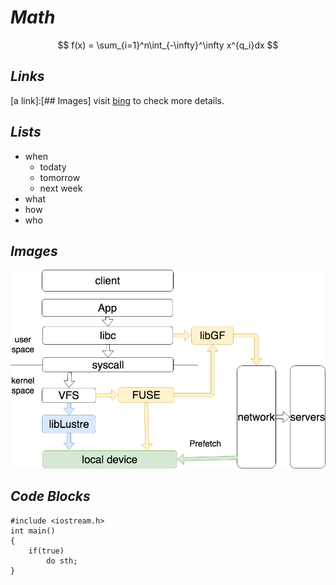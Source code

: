 # ***Math***
$$
f(x) = \sum_{i=1}^n\int_{-\infty}^\infty x^{q_i}dx
$$
## *Links* 
[a link]:[## Images]
visit [bing](bing.com) to check more details.

## ***Lists***
* when
    * todaty
    * tomorrow
    * next week
* what
* how
* who

## ***Images***
![fig](ControlFLow.png)

## ***Code Blocks***
    #include <iostream.h>  
    int main()  
    {  
        if(true)  
            do sth;
    }